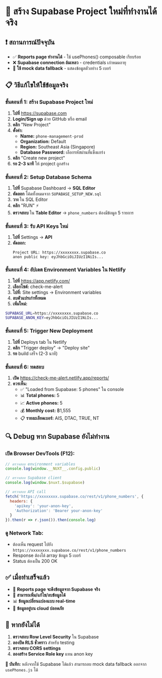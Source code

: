 # 🚀 สร้าง Supabase Project ใหม่ที่ทำงานได้จริง

## ❗ สถานการณ์ปัจจุบัน

- ✅ **Reports page ทำงานได้** - ใช้ usePhones() composable เรียบร้อย
- ❌ **Supabase connection ล้มเหลว** - credentials เก่าหมดอายุ
- 🔄 **ใช้ mock data fallback** - แสดงข้อมูลตัวอย่าง 5 เบอร์

## 📋 วิธีแก้ไขให้ใช้ข้อมูลจริง

### **ขั้นตอนที่ 1: สร้าง Supabase Project ใหม่**

1. **ไปที่** https://supabase.com
2. **Login/Sign up** ด้วย GitHub หรือ email
3. **คลิก** "New Project"
4. **ตั้งค่า:**
   - **Name:** `phone-management-prod`
   - **Organization:** Default
   - **Region:** Southeast Asia (Singapore)
   - **Database Password:** เลือกรหัสผ่านที่แข็งแกร่ง
5. **คลิก** "Create new project"
6. **รอ 2-3 นาที** ให้ project ถูกสร้าง

### **ขั้นตอนที่ 2: Setup Database Schema**

1. **ไปที่** Supabase Dashboard → **SQL Editor**
2. **คัดลอก** โค้ดทั้งหมดจาก `SUPABASE_SETUP_NEW.sql`
3. **วาง** ใน SQL Editor
4. **คลิก** "RUN" ⚡
5. **ตรวจสอบ** ใน **Table Editor** → `phone_numbers` ต้องมีข้อมูล 5 รายการ

### **ขั้นตอนที่ 3: รับ API Keys ใหม่**

1. **ไปที่** Settings → **API**
2. **คัดลอก:**
   ```
   Project URL: https://xxxxxxxx.supabase.co
   anon public key: eyJhbGciOiJIUzI1NiIs...
   ```

### **ขั้นตอนที่ 4: อัปเดต Environment Variables ใน Netlify**

1. **ไปที่** https://app.netlify.com/
2. **เลือกไซต์:** check-me-alert
3. **ไปที่:** Site settings → Environment variables
4. **ลบตัวแปรเก่าทั้งหมด**
5. **เพิ่มใหม่:**

```bash
SUPABASE_URL=https://xxxxxxxx.supabase.co
SUPABASE_ANON_KEY=eyJhbGciOiJIUzI1NiIs...
```

### **ขั้นตอนที่ 5: Trigger New Deployment**

1. **ไปที่** Deploys tab ใน Netlify
2. **คลิก** "Trigger deploy" → "Deploy site"
3. **รอ** build เสร็จ (2-3 นาที)

### **ขั้นตอนที่ 6: ทดสอบ**

1. **เปิด** https://check-me-alert.netlify.app/reports/
2. **ควรเห็น:**
   - ✅ "Loaded from Supabase: 5 phones" ใน console
   - 📊 **Total phones:** 5
   - 📈 **Active phones:** 5
   - 💰 **Monthly cost:** ฿1,555
   - 📋 **รายละเอียดเบอร์:** AIS, DTAC, TRUE, NT

## 🔍 Debug หาก Supabase ยังไม่ทำงาน

### **เปิด Browser DevTools (F12):**

```javascript
// ตรวจสอบ environment variables
console.log(window.__NUXT__.config.public)

// ตรวจสอบ Supabase client
console.log(window.$nuxt.$supabase)

// ตรวจสอบ API call
fetch('https://xxxxxxxx.supabase.co/rest/v1/phone_numbers', {
  headers: {
    'apikey': 'your-anon-key',
    'Authorization': 'Bearer your-anon-key'
  }
}).then(r => r.json()).then(console.log)
```

### **ดู Network Tab:**
- ต้องเห็น request ไปยัง `https://xxxxxxxx.supabase.co/rest/v1/phone_numbers`
- Response ต้องได้ array ข้อมูล 5 เบอร์
- Status ต้องเป็น 200 OK

## ✅ เมื่อทำเสร็จแล้ว

- 🎯 **Reports page จะดึงข้อมูลจาก Supabase จริง**
- 🔄 **สามารถเพิ่ม/แก้ไข/ลบข้อมูลได้**
- 📊 **ข้อมูลเปลี่ยนแปลงแบบ real-time**
- 💾 **ข้อมูลอยู่บน cloud ปลอดภัย**

## 🚨 หากยังไม่ได้

1. **ตรวจสอบ Row Level Security** ใน Supabase
2. **ลองปิด RLS ชั่วคราว** สำหรับ testing
3. **ตรวจสอบ CORS settings**
4. **ลองสร้าง Service Role key** แทน anon key

**📝 บันทึก:** หลังจากใช้ Supabase ได้แล้ว สามารถลบ mock data fallback ออกจาก `usePhones.js` ได้